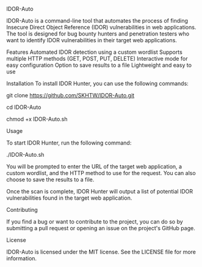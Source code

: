 IDOR-Auto

IDOR-Auto is a command-line tool that automates the process of finding Insecure Direct Object Reference (IDOR) vulnerabilities in web applications. The tool is designed for bug bounty hunters and penetration testers who want to identify IDOR vulnerabilities in their target web applications.


Features
Automated IDOR detection using a custom wordlist
Supports multiple HTTP methods (GET, POST, PUT, DELETE)
Interactive mode for easy configuration
Option to save results to a file
Lightweight and easy to use

Installation
To install IDOR Hunter, you can use the following commands:

git clone https://github.com/SKHTW/IDOR-Auto.git

cd IDOR-Auto

chmod +x IDOR-Auto.sh


Usage

To start IDOR Hunter, run the following command:

./IDOR-Auto.sh

You will be prompted to enter the URL of the target web application, a custom wordlist, and the HTTP method to use for the request. You can also choose to save the results to a file.

Once the scan is complete, IDOR Hunter will output a list of potential IDOR vulnerabilities found in the target web application.

Contributing

If you find a bug or want to contribute to the project, you can do so by submitting a pull request or opening an issue on the project's GitHub page.

License

IDOR-Auto is licensed under the MIT license. See the LICENSE file for more information.
